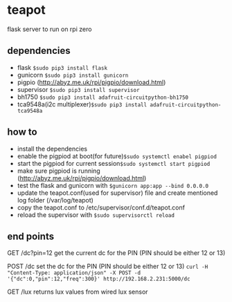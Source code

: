 # teapot
flask server to run on rpi zero

## dependencies
* flask `$sudo pip3 install flask`
* gunicorn `$sudo pip3 install gunicorn`
* pigpio (http://abyz.me.uk/rpi/pigpio/download.html)
* supervisor `$sudo pip3 install supervisor`
* bh1750 `$sudo pip3 install adafruit-circuitpython-bh1750`
* tca9548a(i2c multiplexer)`$sudo pip3 install adafruit-circuitpython-tca9548a`

## how to
* install the dependencies
* enable the pigpiod at boot(for future)`$sudo systemctl enabel pigpiod`
* start the pigpiod for current session`$sudo systemctl start pigpiod`
* make sure pigpiod is running (http://abyz.me.uk/rpi/pigpio/download.html)
* test the flask and gunicorn with `$gunicorn app:app --bind 0.0.0.0`
* update the teapot.conf(used for supervisor) file and create mentioned log folder (/var/log/teapot)
* copy the teapot.conf to /etc/supervisor/conf.d/teapot.conf
* reload the supervisor with `$sudo supervisorctl reload`

## end points
GET /dc?pin=12 get the current dc for the PIN (PIN should be either 12 or 13)

POST /dc set the dc for the PIN (PIN should be either 12 or 13)
`curl -H "Content-Type: application/json" -X POST -d '{"dc":0,"pin":12,"freq":300}' http://192.168.2.231:5000/dc`

GET /lux returns lux values from wired lux sensor
